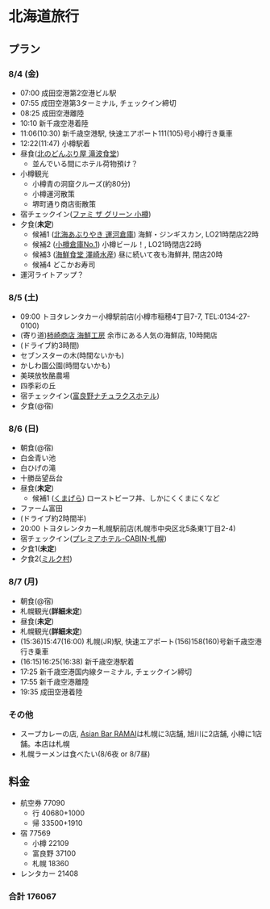 # 北海道旅行

## プラン
### 8/4 (金)
- 07:00 成田空港第2空港ビル駅
- 07:55 成田空港第3ターミナル, チェックイン締切
- 08:25 成田空港離陸
- 10:10 新千歳空港着陸
- 11:06(10:30) 新千歳空港駅, 快速エアポート111(105)号小樽行き乗車
- 12:22(11:47) 小樽駅着
- 昼食([北のどんぶり屋 滝波食堂](https://tabelog.com/hokkaido/A0106/A010601/1027887/))
  - 並んでいる間にホテル荷物預け？
- 小樽観光
  - 小樽青の洞窟クルーズ(約80分)
  - 小樽運河散策
  - 堺町通り商店街散策
- 宿チェックイン([ファミ ザ グリーン 小樽](https://www.agoda.com/ja-jp/fami-the-green-otaru/hotel/otaru-jp.html))
- 夕食(**未定**)
  - 候補1 ([北海あぶりやき 運河倉庫](https://tabelog.com/hokkaido/A0106/A010601/1003923/)) 海鮮・ジンギスカン, LO21時閉店22時
  - 候補2 ([小樽倉庫No.1](https://tabelog.com/hokkaido/A0106/A010601/1000286/)) 小樽ビール！, LO21時閉店22時
  - 候補3 ([海鮮食堂 澤崎水産](https://tabelog.com/hokkaido/A0106/A010601/1000753/dtlrvwlst/)) 昼に続いて夜も海鮮丼, 閉店20時
  - 候補4 どこかお寿司
- 運河ライトアップ？

### 8/5 (土)
- 09:00 トヨタレンタカー小樽駅前店(小樽市稲穂4丁目7-7, TEL:0134-27-0100)
- (寄り道)[柿崎商店 海鮮工房](https://tabelog.com/hokkaido/A0106/A010602/1000224/) 余市にある人気の海鮮店, 10時開店
- (ドライブ約3時間)
- セブンスターの木(時間ないかも)
- かしわ園公園(時間ないかも)
- 美瑛放牧酪農場
- 四季彩の丘
- 宿チェックイン([富良野ナチュラクスホテル](https://www.agoda.com/ja-jp/furano-natulux-hotel/hotel/furano-jp.html))
- 夕食(@宿)

### 8/6 (日)
- 朝食(@宿)
- 白金青い池
- 白ひげの滝
- 十勝岳望岳台
- 昼食(**未定**)
  - 候補1 ([くまげら](https://s.tabelog.com/hokkaido/A0104/A010403/1000298/)) ローストビーフ丼、しかにくくまにくなど
- ファーム富田
- (ドライブ約2時間半)
- 20:00 トヨタレンタカー札幌駅前店(札幌市中央区北5条東1丁目2-4)
- 宿チェックイン([プレミアホテル-CABIN-札幌](https://www.agoda.com/ja-jp/premier-hotel-cabin-sapporo_6/hotel/sapporo-jp.html))
- 夕食1(**未定**)
- 夕食2([ミルク村](https://tabelog.com/hokkaido/A0101/A010103/1000194/))

### 8/7 (月)
- 朝食(@宿)
- 札幌観光(**詳細未定**)
- 昼食(**未定**)
- 札幌観光(**詳細未定**)
- (15:36)15:47(16:00) 札幌(JR)駅, 快速エアポート(156)158(160)号新千歳空港行き乗車
- (16:15)16:25(16:38) 新千歳空港駅着
- 17:25 新千歳空港国内線ターミナル, チェックイン締切
- 17:55 新千歳空港離陸
- 19:35 成田空港着陸

### その他
- スープカレーの店, [Asian Bar RAMAI](http://www.ramai.co.jp/shop_asahikawa.html)は札幌に3店舗, 旭川に2店舗, 小樽に1店舗。本店は札幌
- 札幌ラーメンは食べたい(8/6夜 or 8/7昼)


## 料金
* 航空券 77090
	* 行 40680+1000
	* 帰 33500+1910
* 宿 77569
	* 小樽 22109
	* 富良野 37100
	* 札幌 18360
* レンタカー  21408
### 合計 176067
